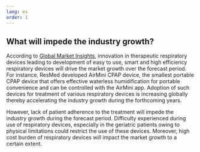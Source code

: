 ```yaml
---
lang: es
order: 1
---
```


What will impede the industry growth?
-------------

According to <a target="blank_" href="https://www.globenewswire.com/news-release/2018/06/28/1530807/0/en/Therapeutic-Respiratory-Devices-Market-worth-over-21-5-billion-by-2024-Global-Market-Insights-Inc.html">Global Market Insights</a>, innovation in therapeutic respiratory devices leading to development of easy to use, smart and high efficiency respiratory devices will drive the market growth over the forecast period. For instance, ResMed developed AirMini CPAP device, the smallest portable CPAP device that offers effective waterless humidification for portable convenience and can be controlled with the AirMini app. Adoption of such devices for treatment of various respiratory devices is increasing globally thereby accelerating the industry growth during the forthcoming years.

However, lack of patient adherence to the treatment will impede the industry growth during the forecast period. Difficulty experienced during use of respiratory devices, especially in the geriatric patients owing to physical limitations could restrict the use of these devices. Moreover, high cost burden of respiratory devices will impact the market growth to a certain extent.
